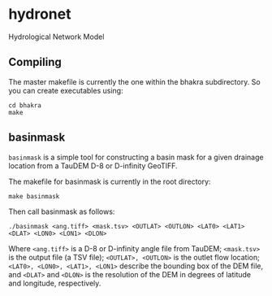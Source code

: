 hydronet
========

Hydrological Network Model

Compiling
---------

The master makefile is currently the one within the bhakra subdirectory.  So you can create executables using:

```
cd bhakra
make
```

basinmask
---------

`basinmask` is a simple tool for constructing a basin mask for a given
drainage location from a TauDEM D-8 or D-infinity GeoTIFF.

The makefile for basinmask is currently in the root directory:

```
make basinmask
```

Then call basinmask as follows:

```
./basinmask <ang.tiff> <mask.tsv> <OUTLAT> <OUTLON> <LAT0> <LAT1> <DLAT> <LON0> <LON1> <DLON>
```

Where `<ang.tiff>` is a D-8 or D-infinity angle file from TauDEM; `<mask.tsv>` is the output file (a TSV file); `<OUTLAT>, <OUTLON>` is the outlet flow location; `<LAT0>, <LON0>, <LAT1>, <LON1>` describe the bounding box of the DEM file, and `<DLAT>` and `<DLON>` is the resolution of the DEM in degrees of latitude and longitude, respectively.
